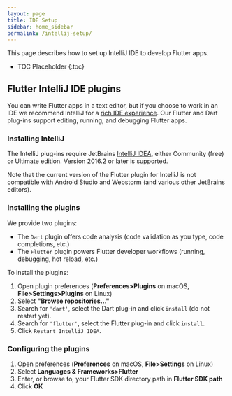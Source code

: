 ```yaml
---
layout: page
title: IDE Setup
sidebar: home_sidebar
permalink: /intellij-setup/
---
```


This page describes how to set up IntelliJ IDE to develop Flutter apps.

* TOC Placeholder
{:toc}

## Flutter IntelliJ IDE plugins

You can write Flutter apps in a text editor, but if you choose to work in an IDE we recommend 
IntelliJ for a [rich IDE experience](/intellij-ide/). Our Flutter and Dart plug-ins support 
editing, running, and debugging Flutter apps.

### Installing IntelliJ

The IntelliJ plug-ins require JetBrains [IntelliJ IDEA](https://www.jetbrains.com/idea/download/),
either Community (free) or Ultimate edition. Version 2016.2 or later is supported.

Note that the current version of the Flutter plugin for IntelliJ is not compatible with Android 
Studio and Webstorm (and various other JetBrains editors).

### Installing the plugins

We provide two plugins:

  * The `Dart` plugin offers code analysis (code validation as you type, code completions, etc.)
  * The `Flutter` plugin powers Flutter developer workflows (running, debugging, hot reload, etc.)

To install the plugins:

1. Open plugin preferences (**Preferences>Plugins** on macOS, **File>Settings>Plugins** on Linux)
1. Select **"Browse repositories…"**
1. Search for `'dart'`, select the Dart plug-in and click `install` (do not restart yet).
1. Search for `'flutter'`,  select the Flutter plug-in and click `install`. 
1. Click `Restart IntelliJ IDEA`.

### Configuring the plugins

1. Open preferences (**Preferences** on macOS, **File>Settings** on Linux)
1. Select **Languages & Frameworks>Flutter**
1. Enter, or browse to, your Flutter SDK directory path in **Flutter SDK path**
1. Click **OK**
